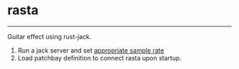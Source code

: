 # rasta
----------

Guitar effect using rust-jack.

1. Run a jack server and set [appropriate sample rate](https://askubuntu.com/questions/539406/how-to-avoid-xrun-callback-skips)
2. Load patchbay definition to connect rasta upon startup.

